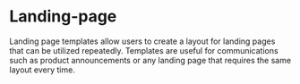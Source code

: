 # Landing-page
Landing page templates allow users to create a layout for landing pages that can be utilized repeatedly. Templates are useful for communications such as product announcements or any landing page that requires the same layout every time.
